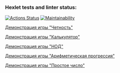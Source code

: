### Hexlet tests and linter status:
[![Actions Status](https://github.com/chuykovas/frontend-project-44/workflows/hexlet-check/badge.svg)](https://github.com/chuykovas/frontend-project-44/actions)
[![Maintainability](https://api.codeclimate.com/v1/badges/5f1bf8b9546c0335e2b3/maintainability)](https://codeclimate.com/github/chuykovas/frontend-project-44/maintainability)

[Демонстрация игры "Четность"](https://asciinema.org/a/J39BWttmblgGRnfAMiTRISYci)

[Демонстрация игры "Калькулятор"](https://asciinema.org/a/23L4F5JyUD1nG1I9mdp0ROGO2)

[Демонстрация игры "НОД"](https://asciinema.org/a/Df3PZl5JepeTzesfTke0tJzOh)

[Демонстрация игры "Арифметическая прогрессия"](https://asciinema.org/a/Zz4UIkHEmfyo6ywBNX2XM2JXH)

[Демонстрация игры "Простое число"](https://asciinema.org/a/Pqhu1bpg47ssNVSOi1nAaaois)
